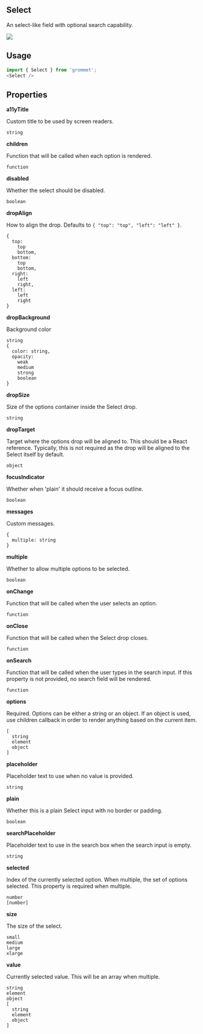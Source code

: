 ## Select
An select-like field with optional search capability.

[![](https://codesandbox.io/static/img/play-codesandbox.svg)](https://codesandbox.io/s/github/grommet/grommet-sandbox?initialpath=select&module=%2Fsrc%2FSelect.js)
## Usage

```javascript
import { Select } from 'grommet';
<Select />
```

## Properties

**a11yTitle**

Custom title to be used by screen readers.

```
string
```

**children**

Function that will be called when each option is rendered.

```
function
```

**disabled**

Whether the select should be disabled.

```
boolean
```

**dropAlign**

How to align the drop. Defaults to `{
  "top": "top",
  "left": "left"
}`.

```
{
  top: 
    top
    bottom,
  bottom: 
    top
    bottom,
  right: 
    left
    right,
  left: 
    left
    right
}
```

**dropBackground**

Background color

```
string
{
  color: string,
  opacity: 
    weak
    medium
    strong
    boolean
}
```

**dropSize**

Size of the options container inside the Select drop.

```
string
```

**dropTarget**

Target where the options drop will be aligned to. This should be
      a React reference. Typically, this is not required as the drop will be
      aligned to the Select itself by default.

```
object
```

**focusIndicator**

Whether when 'plain' it should receive a focus outline.

```
boolean
```

**messages**

Custom messages.

```
{
  multiple: string
}
```

**multiple**

Whether to allow multiple options to be selected.

```
boolean
```

**onChange**

Function that will be called when the user selects an option.

```
function
```

**onClose**

Function that will be called when the Select drop closes.

```
function
```

**onSearch**

Function that will be called when the user types in the search input.
      If this property is not provided, no search field will be rendered.

```
function
```

**options**

Required. Options can be either a string or an object. If an object is used, use
      children callback in order to render anything based on the current item.

```
[
  string
  element
  object
]
```

**placeholder**

Placeholder text to use when no value is provided.

```
string
```

**plain**

Whether this is a plain Select input with no border or padding.

```
boolean
```

**searchPlaceholder**

Placeholder text to use in the search box when the search input is empty.

```
string
```

**selected**

Index of the currently selected option. When multiple, the set of
      options selected. This property is required when multiple.

```
number
[number]
```

**size**

The size of the select.

```
small
medium
large
xlarge
```

**value**

Currently selected value. This will be an array
      when multiple.

```
string
element
object
[
  string
  element
  object
]
```
  